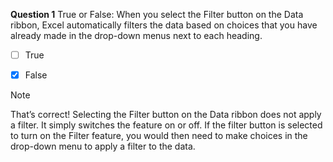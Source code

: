 **Question 1**
True or False: When you select the Filter button on the Data ribbon, Excel automatically filters the data based on choices that you have already made in the drop-down menus next to each heading. 


- [ ] True



- [X] False


> [!NOTE]
That’s correct! Selecting the Filter button on the Data ribbon does not apply a filter. It simply switches the feature on or off. If the filter button is selected to turn on the Filter feature, you would then need to make choices in the drop-down menu to apply a filter to the data. 
